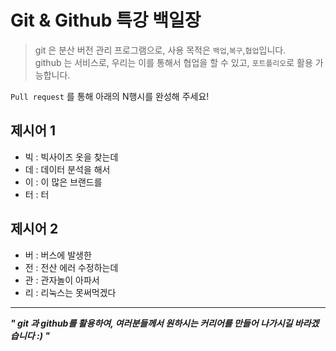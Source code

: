 # Git & Github 특강 백일장
> git 은 분산 버전 관리 프로그램으로, 사용 목적은 `백업`,`복구`,`협업`입니다.   
> github 는 서비스로, 우리는 이를 통해서 협업을 할 수 있고, `포트폴리오`로 활용 가능합니다.

`Pull request` 를 통해 아래의 N행시를 완성해 주세요!

## 제시어 1
- 빅 : 빅사이즈 옷을 찾는데
- 데 : 데이터 분석을 해서 
- 이 : 이 많은 브랜드를
- 터 : 터

## 제시어 2
- 버 : 버스에 발생한
- 전 : 전산 에러 수정하는데
- 관 : 관자놀이 아파서
- 리 : 리눅스는 못써먹겠다

---

***" git 과 github를 활용하여, 여러분들께서 원하시는 커리어를 만들어 나가시길 바라겠습니다 :) "***
